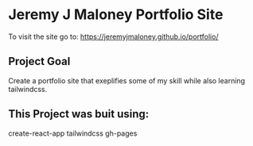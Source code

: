 # Jeremy J Maloney Portfolio Site
To visit the site go to: https://jeremyjmaloney.github.io/portfolio/

## Project Goal

Create a portfolio site that exeplifies some of my skill while also learning tailwindcss.

## This Project was buit using:

create-react-app
tailwindcss
gh-pages
